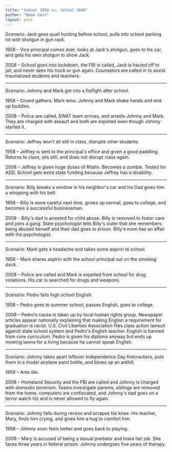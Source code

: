 ```yaml
---
title: "School 1958 vs. School 2008"
author: "Noam Sain"
layout: post
---
```


Scenario: Jack goes quail hunting before school, pulls into school parking lot with shotgun in gun rack.  
  
1958 – Vice principal comes over, looks at Jack's shotgun, goes to his car, and gets his own shotgun to show Jack.

2008 – School goes into lockdown, the FBI is called, Jack is hauled off to jail, and never sees his truck or gun again. Counselors are called in to assist traumatized students and teachers.

---

Scenario: Johnny and Mark get into a fistfight after school.

1958 – Crowd gathers. Mark wins. Johnny and Mark shake hands and end up buddies.

2008 – Police are called, SWAT team arrives, and arrests Johnny and Mark. They are charged with assault and both are expelled even though Johnny started it.

---

Scenario: Jeffrey won't sit still in class, disrupts other students.

1958 – Jeffrey is sent to the principal's office and given a good paddling. Returns to class, sits still, and does not disrupt class again.

2008 – Jeffrey is given huge doses of Ritalin. Becomes a zombie. Tested for ADD. School gets extra state funding because Jeffrey has a disability.

---

Scenario: Billy breaks a window in his neighbor's car and his Dad gives him a whipping with his belt.

1958 – Billy is more careful next time, grows up normal, goes to college, and becomes a successful businessman.

2008 – Billy's dad is arrested for child abuse. Billy is removed to foster care and joins a gang. State psychologist tells Billy's sister that she remembers being abused herself and their dad goes to prison. Billy's mom has an affair with the psychologist.

---

Scenario: Mark gets a headache and takes some aspirin to school.

1958 – Mark shares aspirin with the school principal out on the smoking dock.

2008 – Police are called and Mark is expelled from school for drug violations. His car is searched for drugs and weapons.

---

Scenario: Pedro fails high school English.

1958 – Pedro goes to summer school, passes English, goes to college.

2008 – Pedro's cause is taken up by local human rights group. Newspaper articles appear nationally explaining that making English a requirement for graduation is racist. U.S. Civil Liberties Association files class action lawsuit against state school system and Pedro's English teacher. English is banned from core curriculum. Pedro is given his diploma anyway but ends up mowing lawns for a living because he cannot speak English.

---

Scenario: Johnny takes apart leftover Independence Day firecrackers, puts them in a model airplane paint bottle, and blows up an anthill.

1958 – Ants die.

2008 – Homeland Security and the FBI are called and Johnny is charged with domestic terrorism. Teams investigate parents, siblings are removed from the home, computers are confiscated, and Johnny's dad goes on a terror watch list and is never allowed to fly again.

---

Scenario: Johnny falls during recess and scrapes his knee. His teacher, Mary, finds him crying, and gives him a hug to comfort him.

1958 – Johnny soon feels better and goes back to playing.

2008 – Mary is accused of being a sexual predator and loses her job. She faces three years in federal prison. Johnny undergoes five years of therapy.